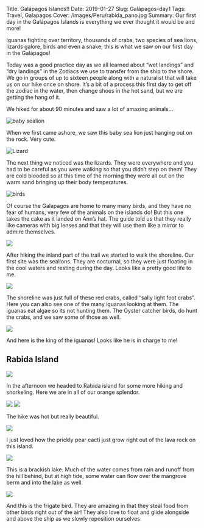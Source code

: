 Title: Galápagos Islands!!
Date: 2019-01-27
Slug: Galápagos-day1
Tags: Travel, Galapagos
Cover: /images/Peru/rabida_pano.jpg
Summary: Our first day in the Galápagos Islands is everything we ever thought it would be and more!

Iguanas fighting over territory, thousands of crabs, two species of sea lions, lizards galore, birds and even a snake; this is what we saw on our first day in the Galápagos!

Today was a good practice day as we all learned about “wet landings” and “dry landings” in the Zodiacs we use to transfer from the ship to the shore.  We go in groups of up to sixteen people along with a naturalist that will take us on our hike once on shore.  It’s a bit of a process this first day to get off the zodiac in the water, then change shoes in the hot sand, but we are getting the hang of it.

We hiked for about 90 minutes and saw a lot of amazing animals...

![baby sealion](/images/Galapagos/baby_sealion.jpg)

When we first came ashore, we saw this baby sea lion just hanging out on the rock.  Very cute.

![Lizard](/images/Galapagos/lizard.jpg)

The next thing we noticed was the lizards.  They were everywhere and you had to be careful as you were walking so that you didn’t step on them!  They are cold blooded so at this time of the morning they were all out on the warm sand bringing up their body temperatures.

![birds](/images/Galapagos/fly_catcher.jpg)

Of course the Galapagos are home to many many birds, and they have no fear of humans, very few of the animals on the islands do!  But this one takes the cake as it landed on Ann’s hat.  The guide told us that they really like cameras with big lenses and that they will use them like a mirror to admire themselves.

![](/images/Galapagos/resting_sealions.jpg)

After hiking the inland part of the trail we started to walk the shoreline.  Our first site was the sealions.  They are nocturnal, so they were just floating in the cool waters and resting during the day.  Looks like a pretty good life to me.

![](/images/Galapagos/iguana_crabs.jpg)

The shoreline was just full of these red crabs, called “sally light foot crabs”.  Here you can also see one of the many iguanas looking at them. The iguanas eat algae so its not hunting them.  The Oyster catcher birds, do hunt the crabs, and we saw some of those as well.

![](/images/Galapagos/marine_iguana.jpg)

And here is the king of the iguanas!  Looks like he is in charge to me!

## Rabida Island

![](/images/Galapagos/rabida_island.jpg)

In the afternoon we headed to Rabida island for some more hiking and snorkeling.  Here we are in all of our orange splendor.

![](/images/Galapagos/ann_jane.jpg)
![](/images/Galapagos/brad_jerry.jpg)

The hike was hot but really beautiful.

![](/images/Galapagos/prickly_pear.jpg)

I just loved how the prickly pear cacti just grow right out of the lava rock on this island.

![](/images/Galapagos/brackish_lake.jpg)

This is a brackish lake.  Much of the water comes from rain and runoff from the hill behind, but at high tide, some water can flow over the mangrove berm and into the lake as well.

![](/images/Galapagos/frigate.jpg)

And this is the frigate bird.  They are amazing in that they steal food from other birds right out of the air!  They also love to float and glide alongside and above the ship as we slowly reposition ourselves.




